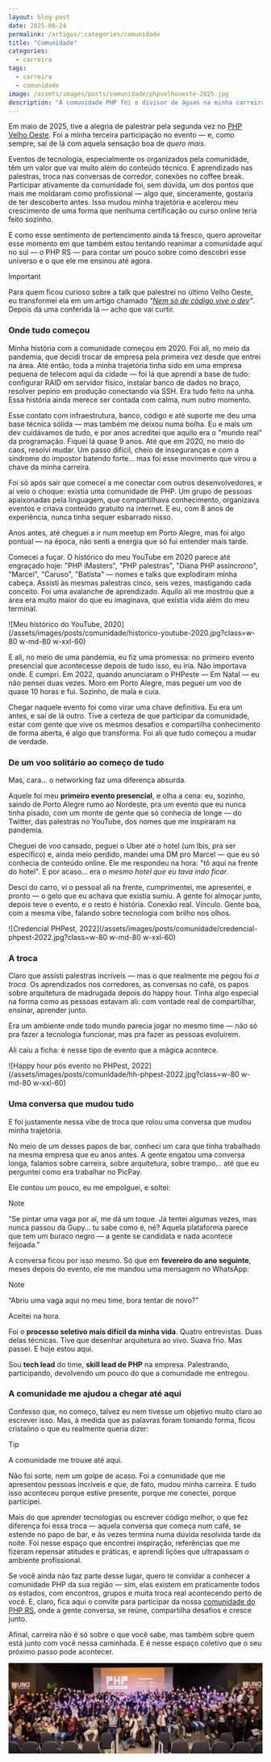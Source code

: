 ```yaml
---
layout: blog-post
date: 2025-06-24
permalink: /artigos/:categories/comunidade
title: "Comunidade"
categories:
  - carreira
tags:
  - carreira
  - comunidade
image: /assets/images/posts/comunidade/phpvelhooeste-2025.jpg
description: "A comunidade PHP foi o divisor de águas na minha carreira. Mais do que absorver conteúdo técnico, foi na troca genuína de experiências, no networking sincero e no sentimento de pertencimento que encontrei o combustível para crescer de verdade. A comunidade é muito mais que um espaço de conhecimento — é onde se constrói carreira, se formam referências e se criam conexões que impulsionam o profissional e o ser humano."
---
```


Em maio de 2025, tive a alegria de palestrar pela segunda vez no [PHP Velho Oeste](https://www.phpvelhoeste.com.br/).
Foi a minha terceira participação no evento — e, como sempre, saí de lá com aquela sensação boa de *quero mais*.

Eventos de tecnologia, especialmente os organizados pela comunidade, têm um valor que vai muito além do conteúdo
técnico. É aprendizado nas palestras, troca nas conversas de corredor, conexões no coffee break. Participar ativamente
da comunidade foi, sem dúvida, um dos pontos que mais me moldaram como profissional — algo que, sinceramente, gostaria
de ter descoberto antes. Isso mudou minha trajetória e acelerou meu crescimento de uma forma que nenhuma certificação ou
curso online teria feito sozinho.

E como esse sentimento de pertencimento ainda tá fresco, quero aproveitar esse momento em que também estou tentando
reanimar a comunidade aqui no sul — o PHP RS — para contar um pouco sobre como descobri esse universo e o que ele me
ensinou até agora.

> [!IMPORTANT] 
> Para quem ficou curioso sobre a talk que palestrei no último Velho Oeste, eu transformei ela em um artigo chamado
> *"[Nem só de código vive o dev](/artigos/carreira/nem-so-de-codigo-vive-o-dev)"*.
> Depois dá uma conferida lá — acho que vai curtir.

### Onde tudo começou

Minha história com a comunidade começou em 2020. Foi ali, no meio da pandemia, que decidi trocar de empresa pela
primeira vez desde que entrei na área. Até então, toda a minha trajetória tinha sido em uma empresa pequena de telecom
aqui da cidade — foi lá que aprendi a base de tudo: configurar RAID em servidor físico, instalar banco de dados no
braço, resolver pepino em produção conectando via SSH. Era tudo feito na unha. Essa história ainda merece ser contada
com calma, num outro momento.

Esse contato com infraestrutura, banco, código e até suporte me deu uma base técnica sólida — mas também me deixou numa
bolha. Eu e mais um dev cuidávamos de tudo, e por anos acreditei que aquilo era o "mundo real" da programação. Fiquei lá
quase 9 anos. Até que em 2020, no meio do caos, resolvi mudar. Um passo difícil, cheio de inseguranças e com a síndrome
do impostor batendo forte... mas foi esse movimento que virou a chave da minha carreira.

Foi só após sair que comecei a me conectar com outros desenvolvedores, e aí veio o choque: existia uma comunidade de
PHP. Um grupo de pessoas apaixonadas pela linguagem, que compartilhava conhecimento, organizava eventos e criava
conteúdo gratuito na internet. E eu, com 8 anos de experiência, nunca tinha sequer esbarrado nisso.

Anos antes, até cheguei a ir num meetup em Porto Alegre, mas foi algo pontual — na época, não senti a energia que só fui
entender mais tarde.

Comecei a fuçar. O histórico do meu YouTube em 2020 parece até engraçado hoje: "PHP iMasters", "PHP palestras", "Diana
PHP assíncrono", "Marcel", "Caruso", "Batista" — nomes e talks que explodiram minha cabeça. Assisti às mesmas palestras
cinco, seis vezes, mastigando cada conceito. Foi uma avalanche de aprendizado. Aquilo ali me mostrou que a área era
muito maior do que eu imaginava, que existia vida além do meu terminal.

![Meu histórico do YouTube, 2020](/assets/images/posts/comunidade/historico-youtube-2020.jpg?class=w-80 w-md-80 w-xxl-60)

E ali, no meio de uma pandemia, eu fiz uma promessa: no primeiro evento presencial que acontecesse depois de tudo isso,
eu iria. Não importava onde. E cumpri. Em 2022, quando anunciaram o PHPeste — Em Natal — eu não pensei duas vezes. Moro
em Porto Alegre, mas peguei um voo de quase 10 horas e fui. Sozinho, de mala e cuia.

Chegar naquele evento foi como virar uma chave definitiva. Eu era um antes, e saí de lá outro. Tive a certeza de que
participar da comunidade, estar com gente que vive os mesmos desafios e compartilha conhecimento de forma aberta, é algo
que transforma. Foi ali que tudo começou a mudar de verdade.

### De um voo solitário ao começo de tudo

Mas, cara... o networking faz uma diferença absurda.

Aquele foi meu **primeiro evento presencial**, e olha a cena: eu, sozinho, saindo de Porto Alegre rumo ao Nordeste, pra
um evento que eu nunca tinha pisado, com um monte de gente que só conhecia de longe — do Twitter, das palestras no
YouTube, dos nomes que me inspiraram na pandemia.

Cheguei de voo cansado, peguei o Uber até o hotel (um Ibis, pra ser específico) e, ainda meio perdido, mandei uma DM pro
Marcel — que eu só conhecia de conteúdo online. Ele me respondeu na hora: "tô aqui na frente do hotel". E por acaso… era
o *mesmo hotel que eu tava indo ficar*.

Desci do carro, vi o pessoal ali na frente, cumprimentei, me apresentei, e pronto — o gelo que eu achava que existia
sumiu. A gente foi almoçar junto, depois teve o evento, e o resto é história. Conexão real. Vínculo. Gente boa, com a
mesma vibe, falando sobre tecnologia com brilho nos olhos.

![Credencial PHPest, 2022](/assets/images/posts/comunidade/credencial-phpest-2022.jpg?class=w-80 w-md-80 w-xxl-60)

### A troca

Claro que assisti palestras incríveis — mas o que realmente me pegou foi *a troca*. Os aprendizados nos corredores, as
conversas no café, os papos sobre arquitetura de madrugada depois do happy hour. Tinha algo especial na forma como as
pessoas estavam ali: com vontade real de compartilhar, ensinar, aprender junto.

Era um ambiente onde todo mundo parecia jogar no mesmo time — não só pra fazer a tecnologia funcionar, mas pra fazer as
pessoas evoluírem.

Ali caiu a ficha: é nesse tipo de evento que a mágica acontece.

![Happy hour pós evento no PHPest, 2022](/assets/images/posts/comunidade/hh-phpest-2022.jpg?class=w-80 w-md-80 w-xxl-60)

### Uma conversa que mudou tudo

E foi justamente nessa vibe de troca que rolou uma conversa que mudou minha trajetória.

No meio de um desses papos de bar, conheci um cara que tinha trabalhado na mesma empresa que eu anos antes. A gente
engatou uma conversa longa, falamos sobre carreira, sobre arquitetura, sobre trampo… até que eu perguntei como era
trabalhar no PicPay.

Ele contou um pouco, eu me empolguei, e soltei:

> [!NOTE]
> “Se pintar uma vaga por aí, me dá um toque. Já tentei algumas vezes, mas nunca passou da Gupy… tu sabe como é, né?
> Aquela plataforma parece que tem um buraco negro — a gente se candidata e nada acontece feijoada.”

A conversa ficou por isso mesmo. Só que em **fevereiro do ano seguinte**, meses depois do evento, ele me mandou uma
mensagem no WhatsApp:

> [!NOTE]
> “Abriu uma vaga aqui no meu time, bora tentar de novo?”

Aceitei na hora.

Foi o **processo seletivo mais difícil da minha vida**. Quatro entrevistas. Duas delas técnicas. Tive que desenhar
arquitetura ao vivo. Suava frio. Mas passei. E hoje estou aqui.

Sou **tech lead** do time, **skill lead de PHP** na empresa. Palestrando, participando, devolvendo um pouco do que a
comunidade me entregou.

### A comunidade me ajudou a chegar até aqui

Confesso que, no começo, talvez eu nem tivesse um objetivo muito claro ao escrever isso. Mas, à medida que as palavras
foram tomando forma, ficou cristalino o que eu realmente queria dizer:

> [!TIP]
> A comunidade me trouxe até aqui.

Não foi sorte, nem um golpe de acaso. Foi a comunidade que me apresentou pessoas incríveis e que, de fato, mudou minha
carreira. E tudo isso aconteceu porque estive presente, porque me conectei, porque participei.

Mais do que aprender tecnologias ou escrever código melhor, o que fez diferença foi essa troca — aquela conversa que
começa num café, se estende no papo de bar, e às vezes termina numa dúvida resolvida tarde da noite. Foi nesse espaço
que encontrei inspiração, referências que me fizeram repensar atitudes e práticas, e aprendi lições que ultrapassam o
ambiente profissional.

Se você ainda não faz parte desse lugar, quero te convidar a conhecer a comunidade PHP da sua região — sim, elas existem
em praticamente todos os estados, com encontros, grupos e muita troca real acontecendo perto de você. E, claro, fica
aqui o convite para participar da nossa [comunidade do PHP RS](https://t.me/phprs), onde a gente conversa, se reúne,
compartilha desafios e cresce junto.

Afinal, carreira não é só sobre o que você sabe, mas também sobre quem está junto com você nessa caminhada. E é nesse
espaço coletivo que o seu próximo passo pode acontecer.

![PHP Velho Oeste, 2025](/assets/images/posts/comunidade/phpvelhooeste-2025.jpg)
